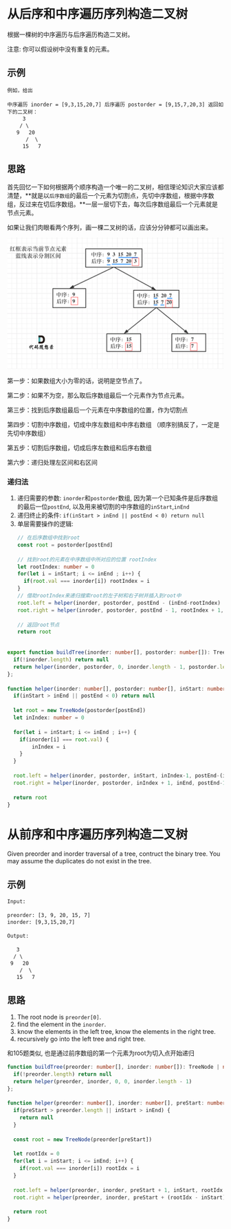# 从后序和中序遍历序列构造二叉树 


根据一棵树的中序遍历与后序遍历构造二叉树。

注意: 你可以假设树中没有重复的元素。

## 示例 
```
例如，给出

中序遍历 inorder = [9,3,15,20,7] 后序遍历 postorder = [9,15,7,20,3] 返回如下的二叉树：
     3 
    / \
   9   20
      /  \
     15   7
```

## 思路

首先回忆一下如何根据两个顺序构造一个唯一的二叉树，相信理论知识大家应该都清楚，**就是以`后序数组`的最后一个元素为切割点，先切中序数组，根据中序数组，反过来在切后序数组。**一层一层切下去，每次后序数组最后一个元素就是节点元素。

如果让我们肉眼看两个序列，画一棵二叉树的话，应该分分钟都可以画出来。

![construct](../../static/img/binary-tree/construct.png)

第一步：如果数组大小为零的话，说明是空节点了。

第二步：如果不为空，那么取后序数组最后一个元素作为节点元素。

第三步：找到后序数组最后一个元素在中序数组的位置，作为切割点

第四步：切割中序数组，切成中序左数组和中序右数组 （顺序别搞反了，一定是先切中序数组）

第五步：切割后序数组，切成后序左数组和后序右数组

第六步：递归处理左区间和右区间

### 递归法
1. 递归需要的参数: `inorder`和`postorder`数组, 因为第一个已知条件是后序数组的最后一位`postEnd`, 以及用来被切割的中序数组的`inStart`,`inEnd`
2. 递归终止的条件: `if(inStart > inEnd || postEnd < 0) return null` 
3. 单层需要操作的逻辑: 
   ```typescript
   // 在后序数组中找到root
   const root = postorder[postEnd]

   // 找到root的元素在中序数组中所对应的位置 rootIndex
   let rootIndex: number = 0 
   for(let i = inStart; i <= inEnd ; i++) {
     if(root.val === inorder[i]) rootIndex = i 
   }
   // 借助rootIndex来递归搜索root的左子树和右子树并插入到root中
   root.left = helper(inorder, postorder, postEnd - (inEnd-rootIndex) - 1, inStart, rootIndex - 1) 
   root.right = helper(inroder, postorder, postEnd - 1, rootIndex + 1, inEnd)

   // 返回root节点
   return root
   ```
```typescript

export function buildTree(inorder: number[], postorder: number[]): TreeNode | null {
  if(!inorder.length) return null
  return helper(inorder, postorder, 0, inorder.length - 1, postorder.length -1)    
};

function helper(inorder: number[], postorder: number[], inStart: number, inEnd: number, postEnd: number): TreeNode | null {
  if(inStart > inEnd || postEnd < 0) return null

  let root = new TreeNode(postorder[postEnd])
  let inIndex: number = 0 

  for(let i = inStart; i <= inEnd ; i++) {
    if(inorder[i] === root.val) {
        inIndex = i
    }
  }

  root.left = helper(inorder, postorder, inStart, inIndex-1, postEnd-(inEnd - inIndex)-1)
  root.right = helper(inorder, postorder, inIndex + 1, inEnd, postEnd-1)

  return root
}
```


# 从前序和中序遍历序列构造二叉树

Given preorder and inorder traversal of a tree, contruct the binary tree. You may assume the duplicates do not exist in the tree.

## 示例
```
Input:

preorder: [3, 9, 20, 15, 7]
inorder: [9,3,15,20,7]

Output: 

   3 
  / \
 9   20
    /  \
   15   7
```

## 思路 

1. The root node is `preorder[0]`.
2. find the element in the `inorder`.
3. know the elements in the left tree, know the elements in the right tree.
4. recursively go into the left tree and right tree. 

和105题类似, 也是通过前序数组的第一个元素为root为切入点开始递归
```typescript 
function buildTree(preorder: number[], inorder: number[]): TreeNode | null {
  if(!preorder.length) return null
  return helper(preorder, inorder, 0, 0, inorder.length - 1)
};

function helper(preorder: number[], inorder: number[], preStart: number, inStart: number, inEnd: number) {
  if(preStart > preorder.length || inStart > inEnd) {
    return null 
  }

  const root = new TreeNode(preorder[preStart])
  
  let rootIdx = 0 
  for(let i = inStart; i <= inEnd; i++) {
    if(root.val === inorder[i]) rootIdx = i
  }

  root.left = helper(preorder, inorder, preStart + 1, inStart, rootIdx - 1) 
  root.right = helper(preorder, inorder, preStart + (rootIdx - inStart) + 1, rootIdx + 1, inEnd)

  return root
}
```
 


